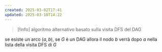 ```yaml
---
created: 2025-03-02T17:41
updated: 2025-03-10T14:22
---
```

>[!info] algoritmo alternativo basato sulla visita DFS del DAG


se esiste un arco $(a,b)$, se $G$ è un DAG allora il nodo $b$ verrà dopo $a$ nella lista della visita DFS di $G$